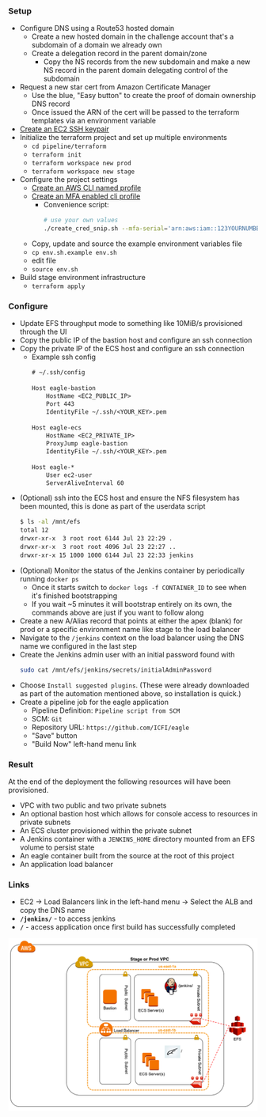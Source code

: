 
### Setup

* Configure DNS using a Route53 hosted domain
  * Create a new hosted domain in the challenge account that's a subdomain of a domain we already own
  * Create a delegation record in the parent domain/zone
    * Copy the NS records from the new subdomain and make a new NS record in the parent domain delegating control of the subdomain
* Request a new star cert from Amazon Certificate Manager
  * Use the blue, "Easy button" to create the proof of domain ownership DNS record
  * Once issued the ARN of the cert will be passed to the terraform templates via an environment variable
* [Create an EC2 SSH keypair](https://docs.aws.amazon.com/AWSEC2/latest/UserGuide/ec2-key-pairs.html)
* Initialize the terraform project and set up multiple environments
  * `cd pipeline/terraform`
  * `terraform init`
  * `terraform workspace new prod`
  * `terraform workspace new stage`
* Configure the project settings
  * [Create an AWS CLI named profile](https://docs.aws.amazon.com/cli/latest/userguide/cli-multiple-profiles.html)
  * [Create an MFA enabled cli profile](https://aws.amazon.com/premiumsupport/knowledge-center/authenticate-mfa-cli/)
    * Convenience script:
      ```sh
      # use your own values
      ./create_cred_snip.sh --mfa-serial='arn:aws:iam::123YOURNUMBER456:mfa/Your.Name' --profile=profile_name_from_previous_step --token-code=token_code_from_authenticator
      ```
  * Copy, update and source the example environment variables file
  * `cp env.sh.example env.sh`
  * edit file
  * `source env.sh`
* Build stage environment infrastructure
  * `terraform apply`

### Configure

* Update EFS throughput mode to something like 10MiB/s provisioned through the UI
* Copy the public IP of the bastion host and configure an ssh connection
* Copy the private IP of the ECS host and configure an ssh connection
  * Example ssh config
    ```
    # ~/.ssh/config
    
    Host eagle-bastion
        HostName <EC2_PUBLIC_IP>
        Port 443
        IdentityFile ~/.ssh/<YOUR_KEY>.pem
    
    Host eagle-ecs
        HostName <EC2_PRIVATE_IP>
        ProxyJump eagle-bastion
        IdentityFile ~/.ssh/<YOUR_KEY>.pem
    
    Host eagle-*
        User ec2-user
        ServerAliveInterval 60
    ```
* (Optional) ssh into the ECS host and ensure the NFS filesystem has been mounted, this is done as part of the userdata script
  ```sh
  $ ls -al /mnt/efs
  total 12
  drwxr-xr-x  3 root root 6144 Jul 23 22:29 .
  drwxr-xr-x  3 root root 4096 Jul 23 22:27 ..
  drwxr-xr-x 15 1000 1000 6144 Jul 23 22:33 jenkins
  ```
* (Optional) Monitor the status of the Jenkins container by periodically running `docker ps`
  * Once it starts switch to `docker logs -f CONTAINER_ID` to see when it's finished bootstrapping
  * If you wait ~5 minutes it will bootstrap entirely on its own, the commands above are just if you want to follow along 
* Create a new A/Alias record that points at either the apex (blank) for prod or a specific environment name like stage to the load balancer
* Navigate to the `/jenkins` context on the load balancer using the DNS name we configured in the last step
* Create the Jenkins admin user with an initial password found with
  ```sh
  sudo cat /mnt/efs/jenkins/secrets/initialAdminPassword
  ```
* Choose `Install suggested plugins`. (These were already downloaded as part of the automation mentioned above, so installation is quick.)
* Create a pipeline job for the eagle application
  * Pipeline Definition: `Pipeline script from SCM`
  * SCM: `Git`
  * Repository URL: `https://github.com/ICFI/eagle`
  * "Save" button
  * "Build Now" left-hand menu link
  
### Result

At the end of the deployment the following resources will have been provisioned.

* VPC with two public and two private subnets
* An optional bastion host which allows for console access to resources in private subnets
* An ECS cluster provisioned within the private subnet
* A Jenkins container with a `JENKINS_HOME` directory mounted from an EFS volume to persist state
* An eagle container built from the source at the root of this project
* An application load balancer

### Links
* EC2 -> Load Balancers link in the left-hand menu -> Select the ALB and copy the DNS name
* **`/jenkins/`** - to access jenkins
* **`/`** - access application once first build has successfully completed

![architecture](diagrams/architecture.png)
